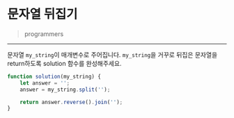 # 문자열 뒤집기

> programmers
> 

---

문자열 `my_string`이 매개변수로 주어집니다. `my_string`을 거꾸로 뒤집은 문자열을 return하도록 solution 함수를 완성해주세요.

```jsx
function solution(my_string) {
    let answer = '';
    answer = my_string.split('');

    return answer.reverse().join('');
}
```